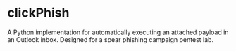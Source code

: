 # clickPhish

A Python implementation for automatically executing an attached payload in an Outlook inbox. Designed for a spear phishing campaign pentest lab.
